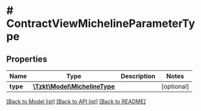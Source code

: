 # # ContractViewMichelineParameterType

## Properties

Name | Type | Description | Notes
------------ | ------------- | ------------- | -------------
**type** | [**\Tzkt\Model\MichelineType**](MichelineType.md) |  | [optional]

[[Back to Model list]](../../README.md#models) [[Back to API list]](../../README.md#endpoints) [[Back to README]](../../README.md)
